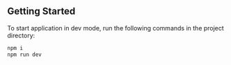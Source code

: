 ## Getting Started

To start application in dev mode, run the following commands in the project directory:

```bash
npm i
npm run dev
```

